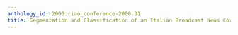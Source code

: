 ```yaml
---
anthology_id: 2000.riao_conference-2000.31
title: Segmentation and Classification of an Italian Broadcast News Corpus
---
```

